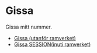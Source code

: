 Gissa
===========================

Gissa mitt nummer.

* [Gissa (utanför ramverket)](guess)
* [Gissa SESSION(inuti ramverket)](gissa/session)
